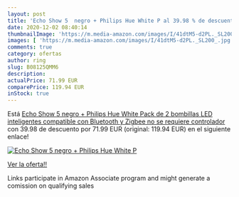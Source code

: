 ```yaml
---
layout: post
title: 'Echo Show 5  negro + Philips Hue White P al 39.98 % de descuento'
date: 2020-12-02 08:40:14
thumbnailImage: 'https://m.media-amazon.com/images/I/41dtM5-d2PL._SL200_.jpg'
images: [ 'https://m.media-amazon.com/images/I/41dtM5-d2PL._SL200_.jpg' ]
comments: true
category: ofertas
author: ring
slug: B08125QMM6
description:
actualPrice: 71.99 EUR
comparePrice: 119.94 EUR
inStock: true
---
```


Está [Echo Show 5  negro + Philips Hue White Pack de 2 bombillas LED inteligentes  compatible con Bluetooth y Zigbee  no se requiere controlador](https://www.amazon.es/dp/B08125QMM6/?tag=tolees-21) con 39.98 de descuento por 71.99 EUR (original: 119.94 EUR) en el siguiente enlace!

[![Echo Show 5  negro + Philips Hue White P](https://m.media-amazon.com/images/I/41dtM5-d2PL._SL200_.jpg)](https://www.amazon.es/dp/B08125QMM6/?tag=tolees-21)

[Ver la oferta!!](https://www.amazon.es/dp/B08125QMM6/?tag=tolees-21)

Links participate in Amazon Associate program and might generate a comission on qualifying sales


